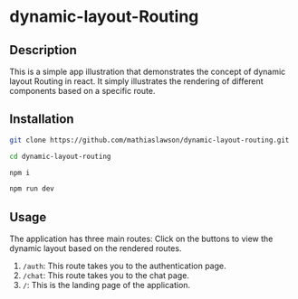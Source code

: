 # dynamic-layout-Routing

## Description

This is a simple app illustration that demonstrates the concept of dynamic layout Routing in react. It simply illustrates the rendering of different components based on a specific route. 

## Installation

```sh
git clone https://github.com/mathiaslawson/dynamic-layout-routing.git
```

```sh
cd dynamic-layout-routing
```

```sh
npm i 
```

```sh
npm run dev
```


## Usage

The application has three main routes:
Click on the buttons to view the dynamic layout based on the rendered routes.

1. `/auth`: This route takes you to the authentication page.
2. `/chat`: This route takes you to the chat page.
3. `/`: This is the landing page of the application.
